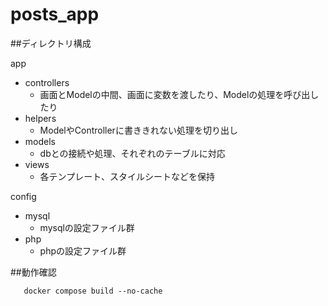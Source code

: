 # posts_app

##ディレクトリ構成

app
 - controllers
   - 画面とModelの中間、画面に変数を渡したり、Modelの処理を呼び出したり
 - helpers
   - ModelやControllerに書ききれない処理を切り出し
 - models
   - dbとの接続や処理、それぞれのテーブルに対応
 - views
   - 各テンプレート、スタイルシートなどを保持

config
 - mysql
   - mysqlの設定ファイル群
 - php
   - phpの設定ファイル群

##動作確認

```
   docker compose build --no-cache
```



